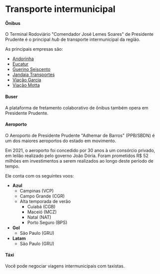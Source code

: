 # Transporte intermunicipal

#### Ônibus

O Terminal Rodoviário "Comendador José Lemes Soares" de Presidente Prudente é o principal _hub_ de transporte intermunicipal da região.

As principais empresas são:

- [Andorinha](https://andorinha.com)
- [Eucatur](https://eucatur.com.br/)
- [Guerino Seiscento](https://guerinoseiscento.com.br/)
- [Jandaia Transportes](https://jandaiatransportes.com.br)
- [Viação Garcia](https://viacaogarcia.com.br)
- [Viação Motta](https://motta.com.br/)

#### Buser

A plataforma de fretamento colaborativo de ônibus também opera em Presidente Prudente.

#### Aeroporto

O Aeroporto de Presidente Prudente "Adhemar de Barros" (PPB/SBDN) é um dos maiores aeroportos do estado em movimento.

Em 2021, o aeroporto foi concedido por 30 anos à um consórcio privado, em leilão realizado pelo governo João Dória. Foram prometidos R$ 52 milhões em investimentos a serem realizados ao longo deste período de tempo.

Ele conta com os seguintes voos:

- **Azul**
  - Campinas (VCP)
  - Campo Grande (CGR)
  - Alta temporada de verão
    - Cuiabá (CGB)
    - Maceió (MCZ)
    - Natal (NAT)
    - Porto Seguro (BPS)
- **Gol**
  - São Paulo (GRU)
- **Latam**
  - São Paulo (GRU)

#### Táxi

Você pode negociar viagens intermunicipais com taxistas.
